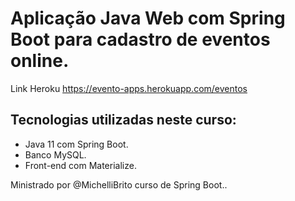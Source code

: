 # Aplicação Java Web com Spring Boot para cadastro de eventos online.

 Link Heroku https://evento-apps.herokuapp.com/eventos

## Tecnologias utilizadas neste curso:

 - Java 11 com Spring Boot.
 - Banco MySQL.
 - Front-end com Materialize.

Ministrado por @MichelliBrito curso de Spring Boot..
